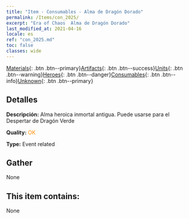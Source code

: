 ```yaml
---
title: "Item - Consumables - Alma de Dragón Dorado"
permalink: /Items/con_2025/
excerpt: "Era of Chaos  Alma de Dragón Dorado"
last_modified_at: 2021-04-16
locale: es
ref: "con_2025.md"
toc: false
classes: wide
---
```

 [Materials](/es/Items/){: .btn .btn--primary}[Artifacts](/es/Items/Artifacts/){: .btn .btn--success}[Units](/es/Items/Units/){: .btn .btn--warning}[Heroes](/es/Items/Heroes/){: .btn .btn--danger}[Consumables](/es/Items/Consumables/){: .btn .btn--info}[Unknown](/es/Items/Unknown/){: .btn .btn--primary}

## Detalles
 **Descripción:** Alma heroica inmortal antigua. Puede usarse para el Despertar de Dragón Verde

 **Quality:** <span style="color: #FF8C00">OK</span>

 **Type:** Event related

## Gather

  None

## This item contains:

  None


